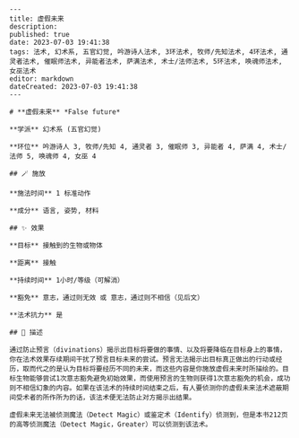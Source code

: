 
    ---
    title: 虚假未来
    description: 
    published: true
    date: 2023-07-03 19:41:38
    tags: 法术, 幻术系, 五官幻觉, 吟游诗人法术, 3环法术, 牧师/先知法术, 4环法术, 通灵者法术, 催眠师法术, 异能者法术, 萨满法术, 术士/法师法术, 5环法术, 唤魂师法术, 女巫法术
    editor: markdown
    dateCreated: 2023-07-03 19:41:38
    ---

    # **虚假未来** *False future*

    **学派** 幻术系 (五官幻觉) 

    **环位** 吟游诗人 3, 牧师/先知 4, 通灵者 3, 催眠师 3, 异能者 4, 萨满 4, 术士/法师 5, 唤魂师 4, 女巫 4

    ## 🪄 施放

    **施法时间** 1 标准动作

    **成分** 语言, 姿势, 材料

    ## ✨ 效果 

    **目标** 接触到的生物或物体 

    **距离** 接触  

    **持续时间** 1小时/等级（可解消） 

    **豁免** 意志，通过则无效 或 意志，通过则不相信（见后文）

    **法术抗力** 是

    ## 📖 描述

    通过防止预言（divinations）揭示出目标将要做的事情、以及将要降临在目标身上的事情，你在法术效果存续期间干扰了预言目标未来的尝试。预言无法揭示出目标真正做出的行动或经历，取而代之的是认为目标将要经历不同的未来，而这些内容是你施放虚假未来时所描绘的。目标生物能够尝试1次意志豁免避免初始效果，而使用预言的生物则获得1次意志豁免的机会，成功则不相信幻象的内容。如果在该法术的持续时间结束之后，有人要侦测你的虚假未来法术遮蔽期间受术者的所作所为的话，该法术便无法防止对方揭示出结果。

    虚假未来无法被侦测魔法（Detect Magic）或鉴定术（Identify）侦测到，但是本书212页的高等侦测魔法（Detect Magic，Greater）可以侦测到该法术。
    